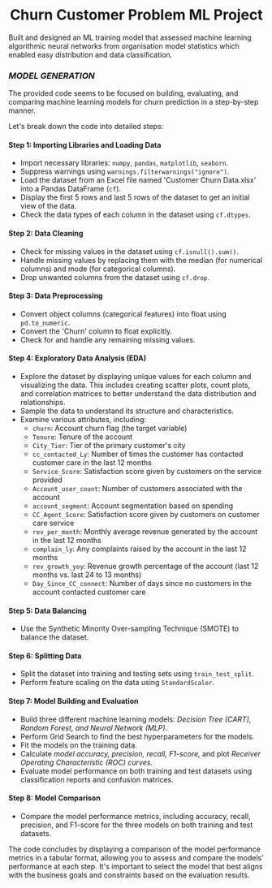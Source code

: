 <div align= "center" >

# **__Churn Customer Problem ML Project__**
</div>

Built and designed an ML training model that assessed machine learning algorithmic neural networks from organisation model statistics which enabled easy distribution and data classification.

### *MODEL GENERATION*

The provided code seems to be focused on building, evaluating, and comparing machine learning models for churn prediction in a step-by-step manner. 

Let's break down the code into detailed steps:

#### **Step 1: Importing Libraries and Loading Data**

- Import necessary libraries: `numpy`, `pandas`, `matplotlib`, `seaborn`.
- Suppress warnings using `warnings.filterwarnings("ignore")`.
- Load the dataset from an Excel file named 'Customer Churn Data.xlsx' into a Pandas DataFrame (`cf`).
- Display the first 5 rows and last 5 rows of the dataset to get an initial view of the data.
- Check the data types of each column in the dataset using `cf.dtypes`.

#### **Step 2: Data Cleaning**

- Check for missing values in the dataset using `cf.isnull().sum()`.
- Handle missing values by replacing them with the median (for numerical columns) and mode (for categorical columns).
- Drop unwanted columns from the dataset using `cf.drop`.

#### **Step 3: Data Preprocessing**

- Convert object columns (categorical features) into float using `pd.to_numeric`.
- Convert the 'Churn' column to float explicitly.
- Check for and handle any remaining missing values.

#### **Step 4: Exploratory Data Analysis (EDA)**

- Explore the dataset by displaying unique values for each column and visualizing the data. This includes creating scatter plots, count plots, and correlation matrices to better understand the data distribution and relationships.
- Sample the data to understand its structure and characteristics.
- Examine various attributes, including:
  - `churn`: Account churn flag (the target variable)
  - `Tenure`: Tenure of the account
  - `City_Tier`: Tier of the primary customer's city
  - `cc_contacted_Ly`: Number of times the customer has contacted customer care in the last 12 months
  - `Service_Score`: Satisfaction score given by customers on the service provided
  - `Account_user_count`: Number of customers associated with the account
  - `account_segment`: Account segmentation based on spending
  - `CC_Agent_Score`: Satisfaction score given by customers on customer care service
  - `rev_per_month`: Monthly average revenue generated by the account in the last 12 months
  - `complain_ly`: Any complaints raised by the account in the last 12 months
  - `rev_growth_yoy`: Revenue growth percentage of the account (last 12 months vs. last 24 to 13 months)
  - `Day_Since_CC_connect`: Number of days since no customers in the account contacted customer care

#### **Step 5: Data Balancing**

- Use the Synthetic Minority Over-sampling Technique (SMOTE) to balance the dataset.

#### **Step 6: Splitting Data**

- Split the dataset into training and testing sets using `train_test_split`.
- Perform feature scaling on the data using `StandardScaler`.

#### **Step 7: Model Building and Evaluation**

- Build three different machine learning models: *Decision Tree (CART), Random Forest, and Neural Network (MLP)*.
- Perform Grid Search to find the best hyperparameters for the models.
- Fit the models on the training data.
- Calculate *model accuracy, precision, recall, F1-score,* and plot *Receiver Operating Characteristic (ROC) curves.*
- Evaluate model performance on both training and test datasets using classification reports and confusion matrices.

#### **Step 8: Model Comparison**

- Compare the model performance metrics, including accuracy, recall, precision, and F1-score for the three models on both training and test datasets.

The code concludes by displaying a comparison of the model performance metrics in a tabular format, allowing you to assess and compare the models' performance at each step. It's important to select the model that best aligns with the business goals and constraints based on the evaluation results.
